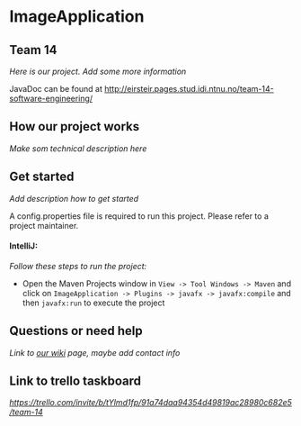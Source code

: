# ImageApplication
## Team 14
*Here is our project. Add some more information* 

JavaDoc can be found at http://eirsteir.pages.stud.idi.ntnu.no/team-14-software-engineering/

## How our project works 
*Make som technical description here*


## Get started 
*Add description how to get started* 

A config.properties file is required to run this project. Please refer to a project maintainer.

#### IntelliJ:
*Follow these steps to run the project:*
- Open the Maven Projects window in `View -> Tool Windows -> Maven` and click on  `ImageApplication -> Plugins -> javafx -> javafx:compile` and then `javafx:run` to execute the project

## Questions or need help
*Link to [our wiki](https://gitlab.stud.idi.ntnu.no/eirsteir/team-14-software-engineering/-/wikis/home) page, maybe add contact info*

## Link to trello taskboard
*https://trello.com/invite/b/tYlmd1fp/91a74daa94354d49819ac28980c682e5/team-14*

